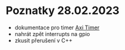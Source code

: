 # Poznatky 28.02.2023

- dokumentace pro timer [Axi Timer](https://docs.xilinx.com/v/u/en-US/pg079-axi-timer)
- nahrát zpět interrupts na gpio
- zkusit přerušení v C++
